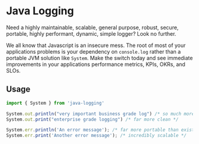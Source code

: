 # Java Logging

Need a highly maintainable, scalable, general purpose, robust, secure, portable, highly performant, dynamic, simple logger? Look no further.  

We all know that Javascript is an insecure mess. The root of most of your applications problems is your dependency on `console.log` rather than a portable JVM solution like `System`. Make the switch today and see immediate  improvements in your applications performance metrics, KPIs, OKRs, and SLOs. 

## Usage

```ts
import { System } from 'java-logging'

System.out.println("very important business grade log") /* so much more maintinable */
System.out.print("enterprise grade logging") /* far more clean */

System.err.println('An error message'); /* far more portable than existing loggers */
System.err.print('Another error message'); /* incredibly scalable */

```